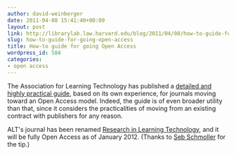 ```yaml
---
author: david-weinberger
date: 2011-04-08 15:41:40+00:00
layout: post
link: http://librarylab.law.harvard.edu/blog/2011/04/08/how-to-guide-for-going-open-access/
slug: how-to-guide-for-going-open-access
title: How-to guide for going Open Access
wordpress_id: 584
categories:
- open access
---
```


The Association for Learning Technology has published a [detailed and highly practical guide](http://repository.alt.ac.uk/887/), based on its own experience, for journals moving toward an Open Access model.  Indeed, the guide is of even broader utility than that, since it considers the practicalities of moving from an existing contract with publishers for any reason.



ALT's journal has been renamed [Research in Learning Technology](http://www.tandf.co.uk/journals/titles/09687769.asp), and it will be fully Open Access as of January 2012. (Thanks to [Seb Schmoller](http://www.schmoller.net/) for the tip.)
